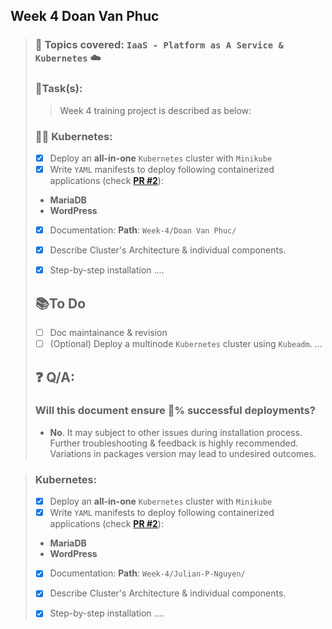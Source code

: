  ## Week 4 Doan Van Phuc
> ### 🚀 Topics covered: **`IaaS - Platform as A Service & Kubernetes`** ☁️
> ### 🎯**Task(s)**:
> > Week 4 training project is described as below:
> 
> ### 👨‍✈️ Kubernetes:
> * [x]  Deploy an **all-in-one** `Kubernetes` cluster with `Minikube`
> * [x]  Write `YAML` manifests to deploy following containerized applications (check [**PR #2**](https://github.com/vietstacker/Viettel-Digital-Talent-Program-2021/pull/2)):
>   
>   * **MariaDB**
>   * **WordPress**
> * [x]  Documentation: **Path**: `Week-4/Doan Van Phuc/`
>   
>   * [x]  Describe Cluster's Architecture & individual components.
>   * [x]  Step-by-step installation
>     ....
> 
> ## **📚To Do**
> * [ ]  Doc maintainance & revision
> * [ ]  (Optional) Deploy a multinode `Kubernetes` cluster using `Kubeadm`.
>   ...
> 
> ## ❓ Q/A:
> ### Will this document ensure 💯% successful deployments?
> * **No**. It may subject to other issues during installation process. Further troubleshooting & feedback is highly recommended. Variations in packages version may lead to undesired outcomes.



> ### Kubernetes:
> * [x]  Deploy an **all-in-one** `Kubernetes` cluster with `Minikube`
> * [x]  Write `YAML` manifests to deploy following containerized applications (check [**PR #2**](https://github.com/vietstacker/Viettel-Digital-Talent-Program-2021/pull/2)):
>   
>   * **MariaDB**
>   * **WordPress**
> * [x]  Documentation: **Path**: `Week-4/Julian-P-Nguyen/`
>   
>   * [x]  Describe Cluster's Architecture & individual components.
>   * [x]  Step-by-step installation
>     ....

